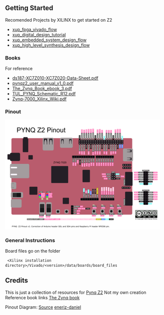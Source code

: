 ## Getting Started
Recomended Projects by XILINX to get started on Z2

- [xup_fpga_vivado_flow](https://github.com/Xilinx/xup_fpga_vivado_flow)
- [xup_digital_design_tutorial](https://github.com/Xilinx/xup_digital_design_tutorial)
- [xup_embedded_system_design_flow](https://github.com/Xilinx/xup_embedded_system_design_flow)
- [xup_high_level_synthesis_design_flow](https://github.com/Xilinx/xup_high_level_synthesis_design_flow)



### Books
 For reference
- [ds187-XC7Z010-XC7Z020-Data-Sheet.pdf](Books/ds187-XC7Z010-XC7Z020-Data-Sheet.pdf)
- [pynqz2_user_manual_v1_0.pdf](Books/pynqz2_user_manual_v1_0.pdf)
- [The_Zynq_Book_ebook_3.pdf](Books/The_Zynq_Book_ebook_3.pdf)
- [TUL_PYNQ_Schematic_R12.pdf](Books/TUL_PYNQ_Schematic_R12.pdf)
- [Zynq-7000_Xilinx_Wiki.pdf](Books/Zynq-7000_Xilinx_Wiki.pdf)


### Pinout

![Pinout](Pinouts/pinout.svg)



### General Instructions

 Board files go on the folder 
 ```
  <Xilinx installation directory>/Vivado/<version>/data/boards/board_files
```


## Credits

This is just a collection of resources for [Pynq Z2](https://www.amd.com/en/corporate/university-program/aup-boards/pynq-z2.html)
Not my own creation \
Reference book links [The Zynq book](http://www.zynqbook.com/)

Pinout Diagram: [Source](https://discuss.pynq.io/t/pynq-z2-pinout/4256/5) [eneriz-daniel](https://discuss.pynq.io/u/eneriz-daniel)